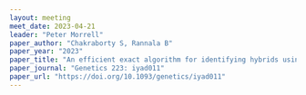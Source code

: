 ```yaml
---
layout: meeting
meet_date: 2023-04-21
leader: "Peter Morrell"
paper_author: "Chakraborty S, Rannala B"
paper_year: "2023"
paper_title: "An efficient exact algorithm for identifying hybrids using population genomic sequences"
paper_journal: "Genetics 223: iyad011"
paper_url: "https://doi.org/10.1093/genetics/iyad011"
---
```

